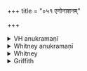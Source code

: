+++
title = "०५१ एनोनाशनम्"

+++

<details><summary>VH anukramaṇī</summary>

एनोनाशनम्।  
१-३ शन्तातिः। आपः, ३ वरुणः। १ गायत्री, २ त्रिष्टुप्, ३ जगती।
</details>

<details><summary>Whitney anukramaṇī</summary>

[śaṁtāti.—āpyam; 3. varuṇastuti. trāiṣṭubham: 1. gāyatrī; 3. jagatī.]
</details>



<details><summary>Whitney</summary>

### Comment
Found also in Pāipp. xix., in the verse-order 1, 3, 2. The hymn is reckoned by Kāuś. (9. 2) to the bṛhachānti gaṇa; it is used (25. 20) in healing rites against various diseases, and (25. 21) especially against disorders arising from soma drinking; and (41. 14), with hymn 19 and others, in a ceremony for good fortune; it is further (note to 7. 14) one of the apāṁ sūktāni. Vāit. (30. 7) has it in the sāutrāmaṇī ceremony with the preparation of surā for one disordered by soma. ⌊Keśava (to 61. 5) counts this hymn (not 57) to a pavitra gaṇa.⌋


### Translations
Translated: Griffith, i. 273.
</details>

<details><summary>Griffith</summary>

A prayer for purification and forgiveness of sins
</details>
